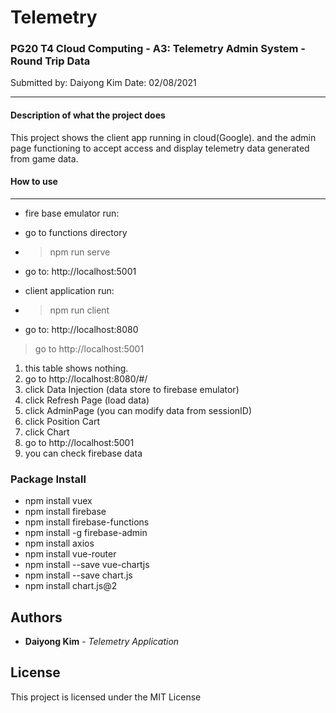 # Telemetry

### **PG20 T4 Cloud Computing - A3: Telemetry Admin System - Round Trip Data**

Submitted by: Daiyong Kim
Date: 02/08/2021

---

#### **Description of what the project does**

This project shows the client app running in cloud(Google). and the admin page functioning to accept access and display telemetry data generated from game data.

#### **How to use**

---

- fire base emulator run:
- go to functions directory
- > npm run serve
- go to: http://localhost:5001

- client application run:
- > npm run client
- go to: http://localhost:8080

> go to http://localhost:5001

1. this table shows nothing.
2. go to http://localhost:8080/#/
3. click Data Injection (data store to firebase emulator)
4. click Refresh Page (load data)
5. click AdminPage (you can modify data from sessionID)
6. click Position Cart
7. click Chart
8. go to http://localhost:5001
9. you can check firebase data

### **Package Install**

- npm install vuex
- npm install firebase
- npm install firebase-functions
- npm install -g firebase-admin
- npm install axios
- npm install vue-router
- npm install --save vue-chartjs
- npm install --save chart.js
- npm install chart.js@2

## Authors

- **Daiyong Kim** - _Telemetry Application_

## License

This project is licensed under the MIT License
